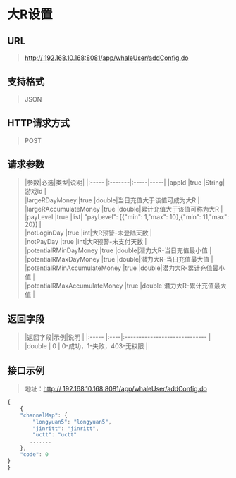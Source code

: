 # 大R设置

## URL
> [http:// 192.168.10.168:8081/app/whaleUser/addConfig.do](http://dataviewer.ilongyuan.com.cn/app/whaleUser/addConfig.do)

## 支持格式
> JSON

## HTTP请求方式
> POST

## 请求参数
> |参数|必选|类型|说明|
|:-----  |:-------|:-----|-----|
|appId    |true    |String|游戏id |    
|largeRDayMoney    |true    |double|当日充值大于该值可成为大R |   
|largeRAccumulateMoney    |true    |double|累计充值大于该值可称为大R |   
|payLevel    |true    |list| "payLevel": [{"min": 1,"max": 10},{"min": 11,"max": 20}] |   
|notLoginDay    |true    |int|大R预警-未登陆天数 |   
|notPayDay    |true    |int|大R预警-未支付天数 |     
|potentialRMinDayMoney    |true    |double|潜力大R-当日充值最小值 |    
|potentialRMaxDayMoney    |true    |double|潜力大R-当日充值最大值 |   
|potentialRMinAccumulateMoney    |true    |double|潜力大R-累计充值最小值 |   
|potentialRMaxAccumulateMoney    |true    |double|潜力大R-累计充值最大值 |   



## 返回字段
> |返回字段|示例|说明                              |
|:-----   |:----|:-----------------------------    |
|double      |  0  | 0-成功，1-失败，403-无权限   |


## 接口示例
> 地址：[http:// 192.168.10.168:8081/app/whaleUser/addConfig.do](http://dataviewer.ilongyuan.com.cn/log/getPrecent.do)
``` javascript
{
    {
    "channelMap": {
        "longyuan5": "longyuan5",
        "jinritt": "jinritt",
        "uctt": "uctt"
       .......
    },
    "code": 0
}
}
